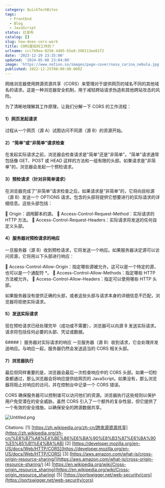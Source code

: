 ```yaml
---
category: QuickTechBites
tags:
  - FrontEnd
  - Blog
  - JavaScript
status: 已发布
catalog: []
slug: how-does-cors-work
title: CORS是如何工作的？
urlname: ccc749ea-0258-4485-b5e8-390113ee81f2
date: '2023-12-29 23:35:00'
updated: '2024-05-08 23:04:00'
image: 'https://www.notion.so/images/page-cover/nasa_carina_nebula.jpg'
published: 2022-12-25T08:00:00.000Z
---
```


网络浏览器使用跨源资源共享（CORS）来管理对于提供网页的域名不同的其他域名的请求。这是一种浏览器安全机制，用于减轻跨站请求伪造和其他跨站攻击的风险。


为了清晰地理解其工作原理，让我们分解一下 CORS 的工作流程：


#### 1）网页发起请求
过程从一个网页（源 A）试图访问不同源（源 B）的资源开始。


#### 2）“简单”或“非简单”请求检查
在发起实际请求之前，浏览器会检查请求是"简单"还是"非简单"。"简单"请求通常包括像 GET、POST 或 HEAD 这样的方法和一组有限的头部。如果请求是"非简单"的，浏览器会发起一个预检请求。


#### 3）预检请求（针对非简单请求）
在浏览器完成了“非简单”请求检查之后，如果请求是“非简单”的，它将向目标源（源 B）发送一个 OPTIONS 请求。包含的头部将提供它想要进行的实际请求的详细信息。这些头部包括：


🔸 Origin：调用脚本的源。
🔸 Access-Control-Request-Method：实际请求的 HTTP 方法。
🔸 Access-Control-Request-Headers：实际请求将发送的任何自定义头部。


#### 4）服务器对预检请求的响应
一旦服务器（源 B）收到预检请求，它将发送一个响应。如果服务器决定源可以访问资源，它将用以下头部进行响应：


🔹 Access-Control-Allow-Origin：指定哪些源被允许。这可以是一个特定的源，也可以是一个通配符 *。
🔹 Access-Control-Allow-Methods：指定哪些 HTTP 方法被允许。
🔹 Access-Control-Allow-Headers：指定可以使用哪些 HTTP 头部。


如果服务器没有提供正确的头部，或者这些头部与请求本身的详细信息不匹配，浏览器将拒绝实际请求。


#### 5）发送实际请求
现在预检请求已经处理完毕（成功或不需要），浏览器可以向源 B 发送实际请求。请求将包括任何必要的头部、凭证或数据。


6#### ）服务器对实际请求的响应
一旦服务器（源 B）收到请求，它会处理并发送响应。与响应一起，服务器仍然会发送适当的 CORS 相关头部。


#### 7）浏览器执行
最后但同样重要的是，浏览器会最后一次检查响应中的 CORS 头部。如果一切检查都通过，那么浏览器会将响应提供给网页的 JavaScript。如果没有，那么浏览器将阻止对响应的访问，并在控制台中记录一个 CORS 错误。


CORS 确保服务器可以控制谁可以访问他们的资源。浏览器执行这些规则以保护用户免受潜在的安全威胁。虽然 CORS 引入了一个额外的复杂性层，但它提供了一个有效的安全措施，以确保安全的跨源数据共享。


![Untitled.png](https://prod-files-secure.s3.us-west-2.amazonaws.com/5d24fe63-e567-4804-86f9-9fdc62e13082/b3deb140-f22b-4520-bcee-759301567801/Untitled.png?X-Amz-Algorithm=AWS4-HMAC-SHA256&X-Amz-Content-Sha256=UNSIGNED-PAYLOAD&X-Amz-Credential=ASIAZI2LB4665CUQIWPR%2F20250301%2Fus-west-2%2Fs3%2Faws4_request&X-Amz-Date=20250301T213306Z&X-Amz-Expires=3600&X-Amz-Security-Token=IQoJb3JpZ2luX2VjEHQaCXVzLXdlc3QtMiJIMEYCIQCGbfFRSE3o9iUj8PXgHuv%2FRW1TcXjSywEGYN%2FThfPjsAIhAJjuLo0T8roBjMVyceysd8wULGIeJlle2Kz9Sgth3yVGKogECK3%2F%2F%2F%2F%2F%2F%2F%2F%2F%2FwEQABoMNjM3NDIzMTgzODA1IgziCdlnOOY6PhWf5u4q3AN4zF2kIIVzSryjQinRoqsx3nw3V2VLvFhbzi9GJ18eVKknpxg8erEF3hs4cLx17CSvNde1OzKr%2Fku1LWxj%2FrFkUZ%2BSPMuXsvf1lxhv8D2cmCPv6a8Cq1ImR3eVpsGzNtn4n6Y486nU1j3OCi1EG5kR0Is5bJkeSdJ5SFkoyXpWswjZiHywbmyt%2B37EIe3W8DxCwwEEibMcvVk3c1i47y2oRne8%2FKuYzlOxBeaV5jbbVVgGnj7MHSJSq8A%2Fk4Mh%2BM%2BB3qpR%2Fn1%2BxRBmwVcwkeKyURgCbT8ezAzgxfun6AyOo1Wz8UgUVESKluCO97YUu0fq%2BUgaZzUjBmX6nZwVBxyfLfc81G2cdSjbi%2Bt71Yxw9q%2FaXT4nZUNnAup1%2F5yFKcXqLDLRddXvVXEFRkk%2B0EPrrMxenxTc%2B03IQWyNWE9hDgNH7KDchSGvwXEZyvaTA4Oa60FgeJC3F6SRI31ee60qU5Uzd%2Fw8pXy0iDvlAlUZXOiXV0hkEIfTZSuRaCpDX%2FbQQ94d3xGqUeGuIyLXDTL4Y7DGmtxbm66QFH%2FcEwUsAslnLGGZExnSDC3mWaSey%2BaeD884kKfXPA%2BUDEeHf6RUd2%2BT2h%2FDgG6ZT7yLaBluHShak3V7xgeHZwU8HzCVxY2%2BBjqkAXMHz0doCFzne5oWtgIgd2EoXL96qcvY1%2B2HN%2FoFmVKqQZKOlam%2FJoE1Tmr%2BasSi5lSpSkf%2FnY%2BORDbrDBqSycv2Th0wbzVUFa2J1aHgndYrmKbDdceuO%2Fxwbfhw7v52uiRxMOnJQjxT%2Bdb6sGWij0%2FTOLoOcANx%2FOxy8Do4SFicLgtoPH2xwo7so1k5dXgiFCJMlNSOaazaXUJzFj%2F4SBGaOvO4&X-Amz-Signature=c12918f14d238cfb5298217d302c47f6eda5bd650026a4a03ed4fd2d4e810014&X-Amz-SignedHeaders=host&x-id=GetObject)


Citations:
[1] [https://zh.wikipedia.org/zh-cn/跨來源資源共享](https://zh.wikipedia.org/zh-cn/%E8%B7%A8%E4%BE%86%E6%BA%90%E8%B3%87%E6%BA%90%E5%85%B1%E4%BA%AB)
[2] [https://developer.mozilla.org/en-US/docs/Web/HTTP/CORS](https://developer.mozilla.org/en-US/docs/Web/HTTP/CORS)
[3] [https://aws.amazon.com/what-is/cross-origin-resource-sharing/](https://aws.amazon.com/what-is/cross-origin-resource-sharing/)
[4] [https://en.wikipedia.org/wiki/Cross-origin_resource_sharing](https://en.wikipedia.org/wiki/Cross-origin_resource_sharing)
[5] [https://portswigger.net/web-security/cors](https://portswigger.net/web-security/cors)

